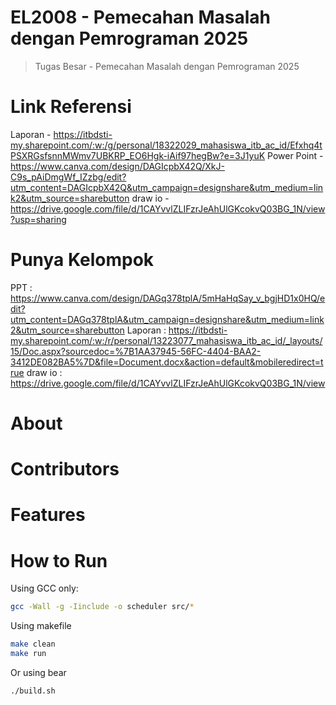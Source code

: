 # EL2008 - Pemecahan Masalah dengan Pemrograman 2025
> Tugas Besar - Pemecahan Masalah dengan Pemrograman 2025

# Link Referensi
Laporan - https://itbdsti-my.sharepoint.com/:w:/g/personal/18322029_mahasiswa_itb_ac_id/Efxhq4tPSXRGsfsnnMWmv7UBKRP_EO6Hgk-iAif97hegBw?e=3J1yuK
Power Point - https://www.canva.com/design/DAGIcpbX42Q/XkJ-C9s_pAiDmgWf_IZzbg/edit?utm_content=DAGIcpbX42Q&utm_campaign=designshare&utm_medium=link2&utm_source=sharebutton 
draw io - https://drive.google.com/file/d/1CAYvvlZLIFzrJeAhUlGKcokvQ03BG_1N/view?usp=sharing

# Punya Kelompok
PPT : https://www.canva.com/design/DAGq378tplA/5mHaHqSay_v_bgjHD1x0HQ/edit?utm_content=DAGq378tplA&utm_campaign=designshare&utm_medium=link2&utm_source=sharebutton
Laporan : https://itbdsti-my.sharepoint.com/:w:/r/personal/13223077_mahasiswa_itb_ac_id/_layouts/15/Doc.aspx?sourcedoc=%7B1AA37945-56FC-4404-BAA2-3412DE082BA5%7D&file=Document.docx&action=default&mobileredirect=true
draw io : https://drive.google.com/file/d/1CAYvvlZLIFzrJeAhUlGKcokvQ03BG_1N/view



# About

# Contributors

# Features

# How to Run
Using GCC only:
```bash
gcc -Wall -g -Iinclude -o scheduler src/*
```
Using makefile
```bash
make clean
make run

```
Or using bear
```bash
./build.sh
```
